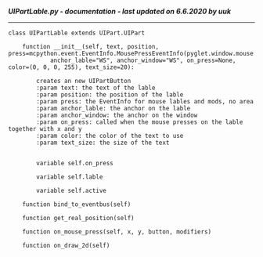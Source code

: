 ***UIPartLable.py - documentation - last updated on 6.6.2020 by uuk***
___

    class UIPartLable extends UIPart.UIPart

        function __init__(self, text, position, press=mcpython.event.EventInfo.MousePressEventInfo(pyglet.window.mouse.LEFT),
                anchor_lable="WS", anchor_window="WS", on_press=None, color=(0, 0, 0, 255), text_size=20):
            
            creates an new UIPartButton
            :param text: the text of the lable
            :param position: the position of the lable
            :param press: the EventInfo for mouse lables and mods, no area
            :param anchor_lable: the anchor on the lable
            :param anchor_window: the anchor on the window
            :param on_press: called when the mouse presses on the lable together with x and y
            :param color: the color of the text to use
            :param text_size: the size of the text


            variable self.on_press

            variable self.lable

            variable self.active

        function bind_to_eventbus(self)

        function get_real_position(self)

        function on_mouse_press(self, x, y, button, modifiers)

        function on_draw_2d(self)